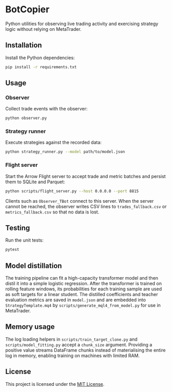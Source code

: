 # BotCopier

Python utilities for observing live trading activity and exercising strategy logic without relying on MetaTrader.

## Installation

Install the Python dependencies:

```bash
pip install -r requirements.txt
```

## Usage

### Observer

Collect trade events with the observer:

```bash
python observer.py
```

### Strategy runner

Execute strategies against the recorded data:

```bash
python strategy_runner.py --model path/to/model.json
```

### Flight server

Start the Arrow Flight server to accept trade and metric batches and persist
them to SQLite and Parquet:

```bash
python scripts/flight_server.py --host 0.0.0.0 --port 8815
```

Clients such as ``Observer_TBot`` connect to this server.  When the server
cannot be reached, the observer writes CSV lines to
``trades_fallback.csv`` or ``metrics_fallback.csv`` so that no data is lost.

## Testing

Run the unit tests:

```bash
pytest
```

## Model distillation

The training pipeline can fit a high-capacity transformer model and then
distil it into a simple logistic regression.  After the transformer is trained
on rolling feature windows, its probabilities for each training sample are used
as soft targets for a linear student.  The distilled coefficients and teacher
evaluation metrics are saved in ``model.json`` and are embedded into
``StrategyTemplate.mq4`` by ``scripts/generate_mql4_from_model.py`` for use in
MetaTrader.

## Memory usage

The log loading helpers in `scripts/train_target_clone.py` and
`scripts/model_fitting.py` accept a `chunk_size` argument. Providing a positive
value streams DataFrame chunks instead of materialising the entire log in
memory, enabling training on machines with limited RAM.

## License

This project is licensed under the [MIT License](LICENSE).
